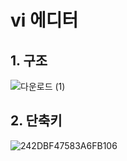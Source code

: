 # **vi 에디터**

## **1. 구조**
![다운로드 (1)](https://user-images.githubusercontent.com/80312713/150082913-1e5061df-9691-4eac-a13c-55114616a58d.png)
<br>

## **2. 단축키**
![242DBF47583A6FB106](https://user-images.githubusercontent.com/80312713/150083077-a7806bf5-64d4-451f-8671-5a94f23f40d0.jpeg)
